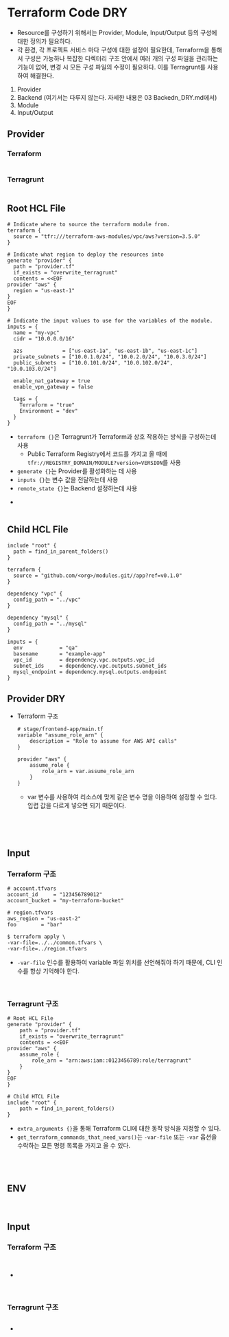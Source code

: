 # Terraform Code DRY
* Resource를 구성하기 위해서는 Provider, Module, Input/Output 등의 구성에 대한 정의가 필요하다.
* 각 환경, 각 프로젝트 서비스 마다 구성에 대한 설정이 필요한데, Terraform을 통해서 구성은 가능하나 복잡한 디렉터리 구조 안에서 여러 개의 구성 파일을 관리하는 기능이 없어, 변경 시 모든 구성 파일의 수정이 필요하다. 이를 Terragrunt를 사용하여 해결한다.
1) Provider
2) Backend (여기서는 다루지 않는다. 자세한 내용은 03 Backedn_DRY.md에서)
2) Module
3) Input/Output


## Provider
### Terraform
```

```

### Terragrunt
```

```


## Root HCL File

```
# Indicate where to source the terraform module from.
terraform {
  source = "tfr:///terraform-aws-modules/vpc/aws?version=3.5.0"
}

# Indicate what region to deploy the resources into
generate "provider" {
  path = "provider.tf"
  if_exists = "overwrite_terragrunt"
  contents = <<EOF
provider "aws" {
  region = "us-east-1"
}
EOF
}

# Indicate the input values to use for the variables of the module.
inputs = {
  name = "my-vpc"
  cidr = "10.0.0.0/16"

  azs             = ["us-east-1a", "us-east-1b", "us-east-1c"]
  private_subnets = ["10.0.1.0/24", "10.0.2.0/24", "10.0.3.0/24"]
  public_subnets  = ["10.0.101.0/24", "10.0.102.0/24", "10.0.103.0/24"]

  enable_nat_gateway = true
  enable_vpn_gateway = false

  tags = {
    Terraform = "true"
    Environment = "dev"
  }
}
```
* ```terraform {}```은 Terragrunt가 Terraform과 상호 작용하는 방식을 구성하는데 사용
    * Public Terraform Registry에서 코드를 가지고 올 때에 ```tfr://REGISTRY_DOMAIN/MODULE?version=VERSION```를 사용
* ```generate {}```는 Provider를 활성화하는 데 사용
* ```inputs {}```는 변수 값을 전달하는데 사용
* ```remote_state {}```는 Backend 설정하는데 사용
* ``````



## Child HCL File
```
include "root" {
  path = find_in_parent_folders()
}

terraform {
  source = "github.com/<org>/modules.git//app?ref=v0.1.0"
}

dependency "vpc" {
  config_path = "../vpc"
}

dependency "mysql" {
  config_path = "../mysql"
}

inputs = {
  env            = "qa"
  basename       = "example-app"
  vpc_id         = dependency.vpc.outputs.vpc_id
  subnet_ids     = dependency.vpc.outputs.subnet_ids
  mysql_endpoint = dependency.mysql.outputs.endpoint
}
```



## Provider DRY
* Terraform 구조
    ```
    # stage/frontend-app/main.tf
    variable "assume_role_arn" {
        description = "Role to assume for AWS API calls"
    }

    provider "aws" {
        assume_role {
            role_arn = var.assume_role_arn
        }
    }
    ```
    * var 변수를 사용하여 리소스에 맞게 같은 변수 명을 이용하여 설정할 수 있다. 입렵 값을 다르게 넣으면 되기 때문이다.  


```

```



```

```



</br>


## Input
### Terraform 구조
```
# account.tfvars
account_id     = "123456789012"
account_bucket = "my-terraform-bucket"    
```
```
# region.tfvars
aws_region = "us-east-2"
foo        = "bar"    
```
```
$ terraform apply \
-var-file=../../common.tfvars \
-var-file=../region.tfvars
```
* ```-var-file``` 인수를 활용하여 variable 파일 위치를 선언해줘야 하기 때문에, CLI 인수를 항상 기억해야 한다.
</br>

### Terragrunt 구조
```
# Root HCL File
generate "provider" {
    path = "provider.tf"
    if_exists = "overwrite_terragrunt"
    contents = <<EOF
provider "aws" {
    assume_role {
        role_arn = "arn:aws:iam::0123456789:role/terragrunt"
    }
}
EOF
}
```
```
# Child HTCL File
include "root" {
    path = find_in_parent_folders()
}
```
* ```extra_arguments {}```을 통해 Terraform CLI에 대한 동작 방식을 지정할 수 있다.
* ```get_terraform_commands_that_need_vars()```는 ```-var-file``` 또는 ```-var``` 옵션을 수락하는 모든 명령 목록을 가지고 올 수 있다.
</br>
</br>


## ENV 




</br>


## Input
### Terraform 구조
```
 
```
* 
</br>

### Terragrunt 구조
```

```
* 
</br>
</br>


